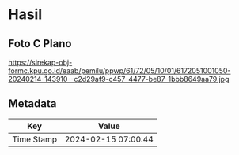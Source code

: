 # Hasil

## Foto C Plano

https://sirekap-obj-formc.kpu.go.id/eaab/pemilu/ppwp/61/72/05/10/01/6172051001050-20240214-143910--c2d29af9-c457-4477-be87-1bbb8649aa79.jpg


## Metadata

| Key        | Value               |
| ---------- | ------------------- |
| Time Stamp | 2024-02-15 07:00:44 |



